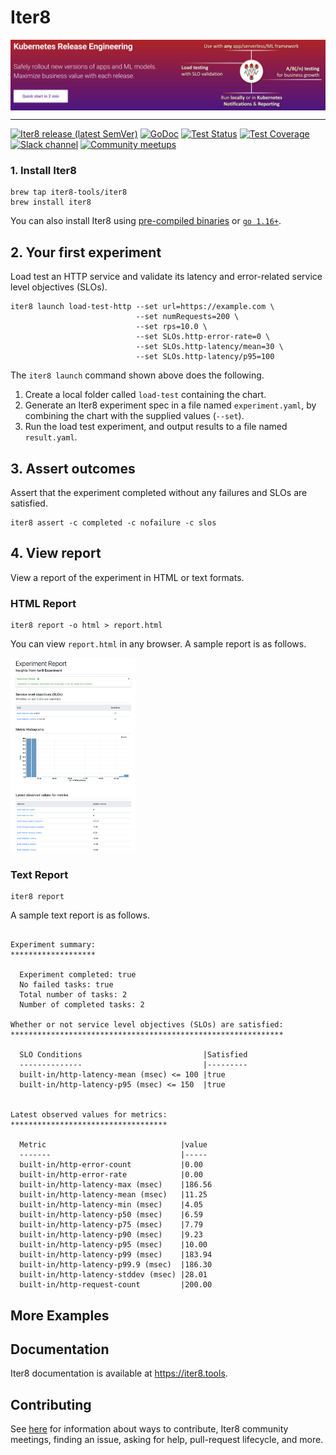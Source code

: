 # Iter8

<img alt="Iter8" src="images/iter8.png" align="center">

***

[![Iter8 release (latest SemVer)](https://img.shields.io/github/v/release/iter8-tools/iter8?sort=semver)](https://github.com/iter8-tools/iter8/releases)
[![GoDoc](https://img.shields.io/static/v1?label=godoc&message=reference&color=blue)](https://pkg.go.dev/github.com/iter8-tools/iter8)
[![Test Status](https://github.com/iter8-tools/iter8/workflows/tests/badge.svg)](https://github.com/iter8-tools/iter8/actions?query=workflow%3Atests)
[![Test Coverage](https://codecov.io/gh/iter8-tools/iter8/branch/master/graph/badge.svg)](https://codecov.io/gh/iter8-tools/iter8)
[![Slack channel](https://img.shields.io/badge/Slack-Join-purple)](https://join.slack.com/t/iter8-tools/shared_invite/zt-awl2se8i-L0pZCpuHntpPejxzLicbmw)
[![Community meetups](https://img.shields.io/badge/meet-Iter8%20community%20meetups-brightgreen)](https://iter8.tools/0.7/getting-started/help/#iter8-community-meetings)

### 1. Install Iter8
```shell
brew tap iter8-tools/iter8
brew install iter8
```

You can also install Iter8 using [pre-compiled binaries](https://iter8.tools/latest/getting-started/install/) or [`go 1.16+`](https://iter8.tools/latest/getting-started/install/).

## 2. Your first experiment
Load test an HTTP service and validate its latency and error-related service level objectives (SLOs).

```shell
iter8 launch load-test-http --set url=https://example.com \
                            --set numRequests=200 \
                            --set rps=10.0 \
                            --set SLOs.http-error-rate=0 \
                            --set SLOs.http-latency/mean=30 \
                            --set SLOs.http-latency/p95=100
```

The `iter8 launch` command shown above does the following.
1.  Create a local folder called `load-test` containing the chart.
2.  Generate an Iter8 experiment spec in a file named `experiment.yaml`, by combining the chart with the supplied values (`--set`).
3.  Run the load test experiment, and output results to a file named `result.yaml`.

## 3. Assert outcomes
Assert that the experiment completed without any failures and SLOs are satisfied.

```shell
iter8 assert -c completed -c nofailure -c slos
```

## 4. View report
View a report of the experiment in HTML or text formats.

### HTML Report
```shell
iter8 report -o html > report.html
```

You can view `report.html` in any browser. A sample report is as follows.

<img title="HTML report" src="mkdocs/docs/getting-started/images/report.html.png" width="200">

### Text Report
```shell
iter8 report
```

A sample text report is as follows.

```shell

Experiment summary:
*******************

  Experiment completed: true
  No failed tasks: true
  Total number of tasks: 2
  Number of completed tasks: 2

Whether or not service level objectives (SLOs) are satisfied:
*************************************************************

  SLO Conditions                           |Satisfied
  --------------                           |---------
  built-in/http-latency-mean (msec) <= 100 |true
  built-in/http-latency-p95 (msec) <= 150  |true
  

Latest observed values for metrics:
***********************************

  Metric                              |value
  -------                             |-----
  built-in/http-error-count           |0.00
  built-in/http-error-rate            |0.00
  built-in/http-latency-max (msec)    |186.56
  built-in/http-latency-mean (msec)   |11.25
  built-in/http-latency-min (msec)    |4.05
  built-in/http-latency-p50 (msec)    |6.59
  built-in/http-latency-p75 (msec)    |7.79
  built-in/http-latency-p90 (msec)    |9.23
  built-in/http-latency-p95 (msec)    |10.00
  built-in/http-latency-p99 (msec)    |183.94
  built-in/http-latency-p99.9 (msec)  |186.30
  built-in/http-latency-stddev (msec) |28.01
  built-in/http-request-count         |200.00
```

## More Examples

## Documentation
Iter8 documentation is available at https://iter8.tools.

## Contributing
See [here](https://iter8.tools/0.8/contributing/) for information about ways to contribute, Iter8 community meetings, finding an issue, asking for help, pull-request lifecycle, and more.

